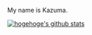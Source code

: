 <!--
**KazumaTech/KazumaTech** is a ✨ _special_ ✨ repository because its `README.md` (this file) appears on your GitHub profile.

Here are some ideas to get you started:

- 🔭 I’m currently working on ...
- 🌱 I’m currently learning ...
- 👯 I’m looking to collaborate on ...
- 🤔 I’m looking for help with ...
- 💬 Ask me about ...
- 📫 How to reach me: ...
- 😄 Pronouns: ...
- ⚡ Fun fact: ...
-->
My name is Kazuma.  

<!-- リポジトリステータス -->
[![hogehoge's github stats](https://github-readme-stats.vercel.app/api?username=KazumaTech&hide=contribs&count_private=true&show_icons=true&theme=tokyonight)](https://github.com/KazumaTech/)

<!-- ソースコード統計
[![Top used Langs](https://github-readme-stats.vercel.app/api/top-langs/?username=KazumaTech&layout=compact&theme=tokyonight)](https://github.com/KazumaTech/)
-->
